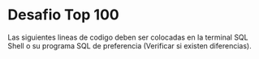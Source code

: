 # Desafio Top 100

Las siguientes lineas de codigo deben ser colocadas en la terminal SQL Shell o su programa SQL de preferencia (Verificar si existen diferencias).
